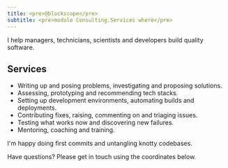 ```yaml
---
title: <pre>@blockscope</pre>
subtitle: <pre>module Consulting.Services where</pre>
---
```


I help managers, technicians, scientists and developers build quality software.

## Services
* Writing up and posing problems, investigating and proposing solutions.
* Assessing, prototyping and recommending tech stacks.
* Setting up development environments, automating builds and deployments.
* Contributing fixes, raising, commenting on and triaging issues.
* Testing what works now and discovering new failures.
* Mentoring, coaching and training.

I'm happy doing first commits and untangling knotty codebases.

Have questions? Please get in touch using the coordinates below.
